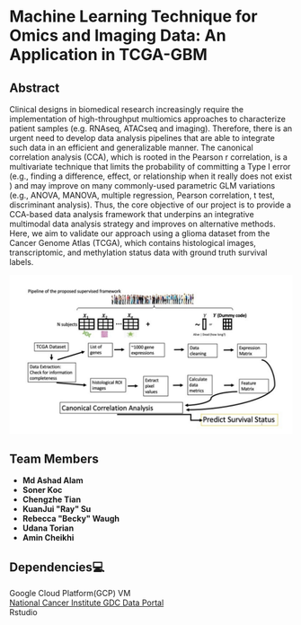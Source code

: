 # Machine Learning Technique for Omics and Imaging Data: An Application in TCGA-GBM
## Abstract  
Clinical designs in biomedical research increasingly require the implementation of high-throughput multiomics approaches to characterize patient samples (e.g. RNAseq, ATACseq and imaging). Therefore, there is an urgent need to develop data analysis pipelines that are able to integrate such data in an efficient and generalizable manner. The canonical correlation analysis (CCA), which is rooted in the Pearson r correlation, is a multivariate technique that limits the probability of committing a Type I error (e.g., finding a difference, effect, or relationship when it really does not exist ) and may improve on many commonly-used parametric GLM variations (e.g., ANOVA, MANOVA, multiple regression, Pearson correlation, t test, discriminant analysis). Thus, the core objective of our project is to provide a CCA-based data analysis framework that underpins an integrative multimodal data analysis strategy and improves on alternative methods. Here, we aim to validate our approach using a glioma dataset from the Cancer Genome Atlas (TCGA), which contains histological images, transcriptomic, and methylation status data with ground truth survival labels.

![alt text](https://github.com/STRIDES-Codes/Applying-machine-learning-techniques-to-omics-and-imaging-data-to-model-complex-traits/blob/main/Images/CSHL2020_readme_images_workflow.png?raw=true)

## Team Members  
- **Md Ashad Alam**
- **Soner Koc**
- **Chengzhe Tian**
- **KuanJui "Ray" Su**
- **Rebecca "Becky" Waugh**
- **Udana Torian**
- **Amin Cheikhi**


## Dependencies:computer:
Google Cloud Platform(GCP) VM  
[National Cancer Institute GDC Data Portal](https://portal.gdc.cancer.gov/)  
Rstudio
